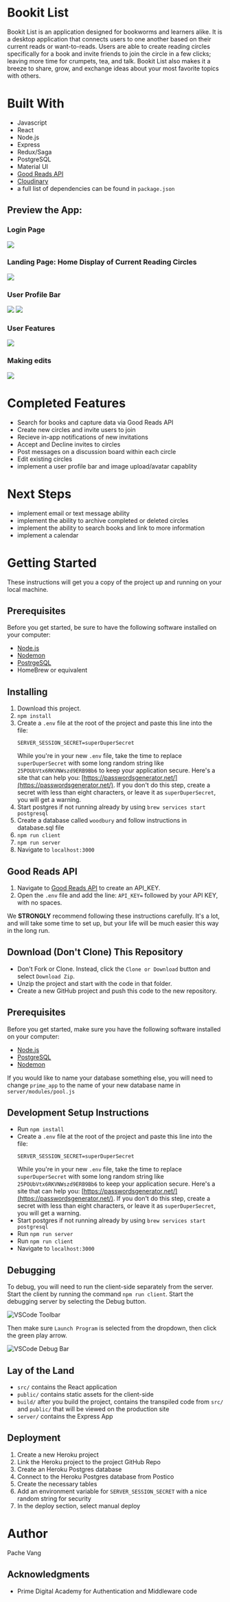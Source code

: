 # Bookit List
Bookit List is an application designed for bookworms and learners alike. It is a desktop application that connects users to one another based on their current reads or want-to-reads.  Users are able to create reading circles specifically for a book and invite friends to join the circle in a few clicks; leaving more time for crumpets, tea, and talk. Bookit List also makes it a breeze to share, grow, and exchange ideas about your most favorite topics with others.

# Built With
- Javascript
- React
- Node.js
- Express
- Redux/Saga
- PostgreSQL
- Material UI
- [Good Reads API](https://www.goodreads.com/api)
- [Cloudinary](https://cloudinary.com/)
- a full list of dependencies can be found in `package.json`

## Preview the App:
### Login Page
![](public/images/login.png)

### Landing Page: Home Display of Current Reading Circles
![](public/images/Home-read.png)

### User Profile Bar
![](public/images/profileBar.png)
![](public/images/profileBarEdit.png)

### User Features
![](public/images/features-crud.png)

### Making edits
![](public/images/edit.png)

# Completed Features
- Search for books and capture data via Good Reads API
- Create new circles and invite users to join
- Recieve in-app notifications of new invitations
- Accept and Decline invites to circles
- Post messages on a discussion board within each circle
- Edit existing circles
- implement a user profile bar and image upload/avatar capablity

# Next Steps
- implement email or text message ability 
- implement the ability to archive completed or deleted circles
- implement the ability to search books and link to more information
- implement a calendar

# Getting Started
These instructions will get you a copy of the project up and running on your local machine.

## Prerequisites
Before you get started, be sure to have the following software installed on your computer:
- [Node.js](https://nodejs.org/en/)
- [Nodemon](https://nodemon.io/)
- [PostrgeSQL](https://www.postgresql.org/)
- HomeBrew or equivalent

## Installing
1. Download this project.
2. `npm install`
3. Create a `.env` file at the root of the project and paste this line into the file:
    ```
    SERVER_SESSION_SECRET=superDuperSecret
    ```
    While you're in your new `.env` file, take the time to replace `superDuperSecret` with some long random string like `25POUbVtx6RKVNWszd9ERB9Bb6` to keep your application secure. Here's a site that can help you: [https://passwordsgenerator.net/](https://passwordsgenerator.net/). If you don't do this step, create a secret with less than eight characters, or leave it as `superDuperSecret`, you will get a warning.
4. Start postgres if not running already by using `brew services start postgresql`
5. Create a database called `woodbury` and follow instructions in database.sql file
5. `npm run client`
6. `npm run server`
7. Navigate to `localhost:3000`

## Good Reads API
1. Navigate to [Good Reads API](https://www.goodreads.com/api) to create an API_KEY.
2. Open the `.env` file and add the line: `API_KEY=` followed by your API KEY, with no spaces.

We **STRONGLY** recommend following these instructions carefully. It's a lot, and will take some time to set up, but your life will be much easier this way in the long run.

## Download (Don't Clone) This Repository

* Don't Fork or Clone. Instead, click the `Clone or Download` button and select `Download Zip`.
* Unzip the project and start with the code in that folder.
* Create a new GitHub project and push this code to the new repository.

## Prerequisites

Before you get started, make sure you have the following software installed on your computer:

- [Node.js](https://nodejs.org/en/)
- [PostgreSQL](https://www.postgresql.org/)
- [Nodemon](https://nodemon.io/)


If you would like to name your database something else, you will need to change `prime_app` to the name of your new database name in `server/modules/pool.js`

## Development Setup Instructions

* Run `npm install`
* Create a `.env` file at the root of the project and paste this line into the file:
    ```
    SERVER_SESSION_SECRET=superDuperSecret
    ```
    While you're in your new `.env` file, take the time to replace `superDuperSecret` with some long random string like `25POUbVtx6RKVNWszd9ERB9Bb6` to keep your application secure. Here's a site that can help you: [https://passwordsgenerator.net/](https://passwordsgenerator.net/). If you don't do this step, create a secret with less than eight characters, or leave it as `superDuperSecret`, you will get a warning.
* Start postgres if not running already by using `brew services start postgresql`
* Run `npm run server`
* Run `npm run client`
* Navigate to `localhost:3000`

## Debugging

To debug, you will need to run the client-side separately from the server. Start the client by running the command `npm run client`. Start the debugging server by selecting the Debug button.

![VSCode Toolbar](documentation/images/vscode-toolbar.png)

Then make sure `Launch Program` is selected from the dropdown, then click the green play arrow.

![VSCode Debug Bar](documentation/images/vscode-debug-bar.png)


## Lay of the Land

* `src/` contains the React application
* `public/` contains static assets for the client-side
* `build/` after you build the project, contains the transpiled code from `src/` and `public/` that will be viewed on the production site
* `server/` contains the Express App

## Deployment

1. Create a new Heroku project
1. Link the Heroku project to the project GitHub Repo
1. Create an Heroku Postgres database
1. Connect to the Heroku Postgres database from Postico
1. Create the necessary tables
1. Add an environment variable for `SERVER_SESSION_SECRET` with a nice random string for security
1. In the deploy section, select manual deploy

# Author
Pache Vang


## Acknowledgments

* Prime Digital Academy for Authentication and Middleware code

